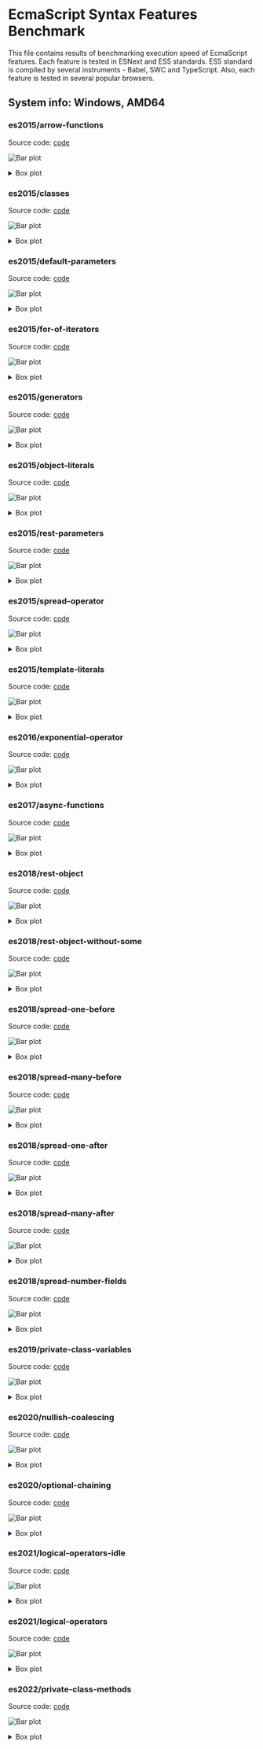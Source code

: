 # EcmaScript Syntax Features Benchmark

This file contains results of benchmarking execution speed of
EcmaScript features. Each feature is tested in ESNext and ES5
standards. ES5 standard is compiled by several instruments -
Babel, SWC and TypeScript. Also, each feature is tested in
several popular browsers.
## System info: Windows, AMD64

### es2015/arrow-functions

Source code: [code](../src/es2015/arrow-functions.ts)

![Bar plot](./execution/plots/bars/es2015/arrow-functions.png)


<details>
  <summary>
    Box plot
  </summary>
  <img alt="Box plot" src="./execution/plots/boxes/es2015/arrow-functions.png">
</details>


### es2015/classes

Source code: [code](../src/es2015/classes.ts)

![Bar plot](./execution/plots/bars/es2015/classes.png)


<details>
  <summary>
    Box plot
  </summary>
  <img alt="Box plot" src="./execution/plots/boxes/es2015/classes.png">
</details>


### es2015/default-parameters

Source code: [code](../src/es2015/default-parameters.ts)

![Bar plot](./execution/plots/bars/es2015/default-parameters.png)


<details>
  <summary>
    Box plot
  </summary>
  <img alt="Box plot" src="./execution/plots/boxes/es2015/default-parameters.png">
</details>


### es2015/for-of-iterators

Source code: [code](../src/es2015/for-of-iterators.ts)

![Bar plot](./execution/plots/bars/es2015/for-of-iterators.png)


<details>
  <summary>
    Box plot
  </summary>
  <img alt="Box plot" src="./execution/plots/boxes/es2015/for-of-iterators.png">
</details>


### es2015/generators

Source code: [code](../src/es2015/generators.ts)

![Bar plot](./execution/plots/bars/es2015/generators.png)


<details>
  <summary>
    Box plot
  </summary>
  <img alt="Box plot" src="./execution/plots/boxes/es2015/generators.png">
</details>


### es2015/object-literals

Source code: [code](../src/es2015/object-literals.ts)

![Bar plot](./execution/plots/bars/es2015/object-literals.png)


<details>
  <summary>
    Box plot
  </summary>
  <img alt="Box plot" src="./execution/plots/boxes/es2015/object-literals.png">
</details>


### es2015/rest-parameters

Source code: [code](../src/es2015/rest-parameters.ts)

![Bar plot](./execution/plots/bars/es2015/rest-parameters.png)


<details>
  <summary>
    Box plot
  </summary>
  <img alt="Box plot" src="./execution/plots/boxes/es2015/rest-parameters.png">
</details>


### es2015/spread-operator

Source code: [code](../src/es2015/spread-operator.ts)

![Bar plot](./execution/plots/bars/es2015/spread-operator.png)


<details>
  <summary>
    Box plot
  </summary>
  <img alt="Box plot" src="./execution/plots/boxes/es2015/spread-operator.png">
</details>


### es2015/template-literals

Source code: [code](../src/es2015/template-literals.ts)

![Bar plot](./execution/plots/bars/es2015/template-literals.png)


<details>
  <summary>
    Box plot
  </summary>
  <img alt="Box plot" src="./execution/plots/boxes/es2015/template-literals.png">
</details>


### es2016/exponential-operator

Source code: [code](../src/es2016/exponential-operator.ts)

![Bar plot](./execution/plots/bars/es2016/exponential-operator.png)


<details>
  <summary>
    Box plot
  </summary>
  <img alt="Box plot" src="./execution/plots/boxes/es2016/exponential-operator.png">
</details>


### es2017/async-functions

Source code: [code](../src/es2017/async-functions.ts)

![Bar plot](./execution/plots/bars/es2017/async-functions.png)


<details>
  <summary>
    Box plot
  </summary>
  <img alt="Box plot" src="./execution/plots/boxes/es2017/async-functions.png">
</details>


### es2018/rest-object

Source code: [code](../src/es2018/rest-object.ts)

![Bar plot](./execution/plots/bars/es2018/rest-object.png)


<details>
  <summary>
    Box plot
  </summary>
  <img alt="Box plot" src="./execution/plots/boxes/es2018/rest-object.png">
</details>


### es2018/rest-object-without-some

Source code: [code](../src/es2018/rest-object-without-some.ts)

![Bar plot](./execution/plots/bars/es2018/rest-object-without-some.png)


<details>
  <summary>
    Box plot
  </summary>
  <img alt="Box plot" src="./execution/plots/boxes/es2018/rest-object-without-some.png">
</details>


### es2018/spread-one-before

Source code: [code](../src/es2018/spread-one-before.ts)

![Bar plot](./execution/plots/bars/es2018/spread-one-before.png)


<details>
  <summary>
    Box plot
  </summary>
  <img alt="Box plot" src="./execution/plots/boxes/es2018/spread-one-before.png">
</details>


### es2018/spread-many-before

Source code: [code](../src/es2018/spread-many-before.ts)

![Bar plot](./execution/plots/bars/es2018/spread-many-before.png)


<details>
  <summary>
    Box plot
  </summary>
  <img alt="Box plot" src="./execution/plots/boxes/es2018/spread-many-before.png">
</details>


### es2018/spread-one-after

Source code: [code](../src/es2018/spread-one-after.ts)

![Bar plot](./execution/plots/bars/es2018/spread-one-after.png)


<details>
  <summary>
    Box plot
  </summary>
  <img alt="Box plot" src="./execution/plots/boxes/es2018/spread-one-after.png">
</details>


### es2018/spread-many-after

Source code: [code](../src/es2018/spread-many-after.ts)

![Bar plot](./execution/plots/bars/es2018/spread-many-after.png)


<details>
  <summary>
    Box plot
  </summary>
  <img alt="Box plot" src="./execution/plots/boxes/es2018/spread-many-after.png">
</details>


### es2018/spread-number-fields

Source code: [code](../src/es2018/spread-number-fields.ts)

![Bar plot](./execution/plots/bars/es2018/spread-number-fields.png)


<details>
  <summary>
    Box plot
  </summary>
  <img alt="Box plot" src="./execution/plots/boxes/es2018/spread-number-fields.png">
</details>


### es2019/private-class-variables

Source code: [code](../src/es2019/private-class-variables.ts)

![Bar plot](./execution/plots/bars/es2019/private-class-variables.png)


<details>
  <summary>
    Box plot
  </summary>
  <img alt="Box plot" src="./execution/plots/boxes/es2019/private-class-variables.png">
</details>


### es2020/nullish-coalescing

Source code: [code](../src/es2020/nullish-coalescing.ts)

![Bar plot](./execution/plots/bars/es2020/nullish-coalescing.png)


<details>
  <summary>
    Box plot
  </summary>
  <img alt="Box plot" src="./execution/plots/boxes/es2020/nullish-coalescing.png">
</details>


### es2020/optional-chaining

Source code: [code](../src/es2020/optional-chaining.ts)

![Bar plot](./execution/plots/bars/es2020/optional-chaining.png)


<details>
  <summary>
    Box plot
  </summary>
  <img alt="Box plot" src="./execution/plots/boxes/es2020/optional-chaining.png">
</details>


### es2021/logical-operators-idle

Source code: [code](../src/es2021/logical-operators-idle.ts)

![Bar plot](./execution/plots/bars/es2021/logical-operators-idle.png)


<details>
  <summary>
    Box plot
  </summary>
  <img alt="Box plot" src="./execution/plots/boxes/es2021/logical-operators-idle.png">
</details>


### es2021/logical-operators

Source code: [code](../src/es2021/logical-operators.ts)

![Bar plot](./execution/plots/bars/es2021/logical-operators.png)


<details>
  <summary>
    Box plot
  </summary>
  <img alt="Box plot" src="./execution/plots/boxes/es2021/logical-operators.png">
</details>


### es2022/private-class-methods

Source code: [code](../src/es2022/private-class-methods.ts)

![Bar plot](./execution/plots/bars/es2022/private-class-methods.png)


<details>
  <summary>
    Box plot
  </summary>
  <img alt="Box plot" src="./execution/plots/boxes/es2022/private-class-methods.png">
</details>


